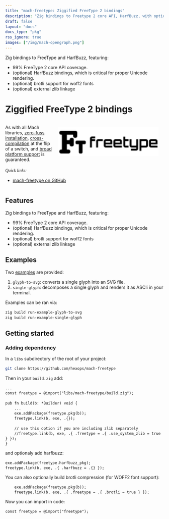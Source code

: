 ```yaml
---
title: "mach-freetype: Ziggified FreeType 2 bindings"
description: "Zig bindings to Freetype 2 core API, HarfBuzz, with optional brotli/woff2 support."
draft: false
layout: "docs"
docs_type: "pkg"
rss_ignore: true
images: ["/img/mach-opengraph.png"]
---
```


Zig bindings to FreeType and HarfBuzz, featuring:

* 99% FreeType 2 core API coverage.
* (optional) HarfBuzz bindings, which is critical for proper Unicode rendering.
* (optional) brotli support for woff2 fonts
* (optional) external zlib linkage


# Ziggified FreeType 2 bindings

<div style="margin-top: 2rem;">
    <a href="https://github.com/hexops/mach-freetype" class="img-link" style="float: right; padding-left: 1rem;">
        <picture>
            <source media="(prefers-color-scheme: dark)" srcset="/assets/mach/freetype-dark.svg">
            <img alt="mach-freetype" src="/assets/mach/freetype-light.svg" style="width: 20rem; margin-right: 1rem; margin-top: 0.5rem;">
        </picture>
    </a>
    As with all Mach libraries, <a href="../../about/goals#zero-fuss-installation">zero-fuss installation</a>, <a href="../../about/goals#seamless-cross-compilation">cross-compilation</a> at the flip of a switch, and <a href="../../about/goals#platform-support">broad platform support</a> is guaranteed.
    <br/>
    <br/>
    <span style="font-family: Orbitron;"><em>Quick links:</em></span>
    <br/>
    <ul style="display: inline-block;">
        <li><a href="https://github.com/hexops/mach-freetype">mach-freetype on GitHub</a></li>
    </ul>
</div>

## Features

Zig bindings to FreeType and HarfBuzz, featuring:

* 99% FreeType 2 core API coverage.
* (optional) HarfBuzz bindings, which is critical for proper Unicode rendering.
* (optional) brotli support for woff2 fonts
* (optional) external zlib linkage

## Examples

Two [examples](https://github.com/hexops/mach-freetype/tree/main/examples) are provided:

1. `glyph-to-svg`: converts a single glyph into an SVG file.
2. `single-glyph`: decomposes a single glyph and renders it as ASCIi in your terminal.

Examples can be ran via:

```sh
zig build run-example-glyph-to-svg
zig build run-example-single-glyph
```

## Getting started

### Adding dependency

In a `libs` subdirectory of the root of your project:

```sh
git clone https://github.com/hexops/mach-freetype
```

Then in your `build.zig` add:

```zig
...
const freetype = @import("libs/mach-freetype/build.zig");

pub fn build(b: *Builder) void {
    ...
    exe.addPackage(freetype.pkg(b));
    freetype.link(b, exe, .{});

    // use this option if you are including zlib separately
    //freetype.link(b, exe, .{ .freetype = .{ .use_system_zlib = true } });
}
```

and optionaly add harfbuzz:

```zig
exe.addPackage(freetype.harfbuzz_pkg);
freetype.link(b, exe, .{ .harfbuzz = .{} });
```

You can also optionally build brotli compression (for WOFF2 font support):

```zig
    exe.addPackage(freetype.pkg(b));
    freetype.link(b, exe, .{ .freetype = .{ .brotli = true } });
```

Now you can import in code:

```zig
const freetype = @import("freetype");
```
